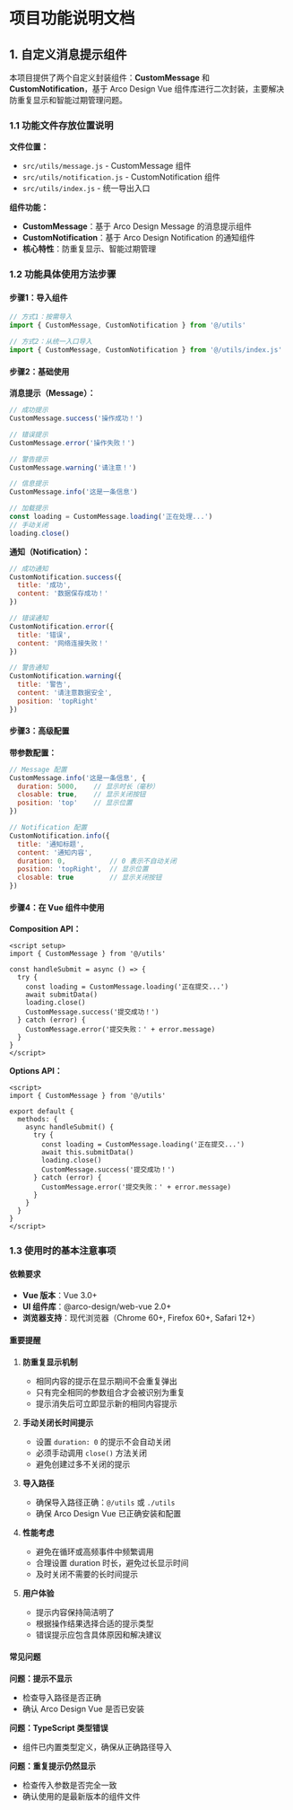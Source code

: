 # 项目功能说明文档

## 1. 自定义消息提示组件

本项目提供了两个自定义封装组件：**CustomMessage** 和 **CustomNotification**，基于 Arco Design Vue 组件库进行二次封装，主要解决防重复显示和智能过期管理问题。

### 1.1 功能文件存放位置说明

**文件位置：**
- `src/utils/message.js` - CustomMessage 组件
- `src/utils/notification.js` - CustomNotification 组件
- `src/utils/index.js` - 统一导出入口

**组件功能：**
- **CustomMessage**：基于 Arco Design Message 的消息提示组件
- **CustomNotification**：基于 Arco Design Notification 的通知组件
- **核心特性**：防重复显示、智能过期管理

### 1.2 功能具体使用方法步骤

#### 步骤1：导入组件

```javascript
// 方式1：按需导入
import { CustomMessage, CustomNotification } from '@/utils'

// 方式2：从统一入口导入
import { CustomMessage, CustomNotification } from '@/utils/index.js'
```

#### 步骤2：基础使用

**消息提示（Message）：**
```javascript
// 成功提示
CustomMessage.success('操作成功！')

// 错误提示
CustomMessage.error('操作失败！')

// 警告提示
CustomMessage.warning('请注意！')

// 信息提示
CustomMessage.info('这是一条信息')

// 加载提示
const loading = CustomMessage.loading('正在处理...')
// 手动关闭
loading.close()
```

**通知（Notification）：**
```javascript
// 成功通知
CustomNotification.success({
  title: '成功',
  content: '数据保存成功！'
})

// 错误通知
CustomNotification.error({
  title: '错误',
  content: '网络连接失败！'
})

// 警告通知
CustomNotification.warning({
  title: '警告',
  content: '请注意数据安全',
  position: 'topRight'
})
```

#### 步骤3：高级配置

**带参数配置：**
```javascript
// Message 配置
CustomMessage.info('这是一条信息', {
  duration: 5000,    // 显示时长（毫秒）
  closable: true,    // 显示关闭按钮
  position: 'top'    // 显示位置
})

// Notification 配置
CustomNotification.info({
  title: '通知标题',
  content: '通知内容',
  duration: 0,           // 0 表示不自动关闭
  position: 'topRight',  // 显示位置
  closable: true         // 显示关闭按钮
})
```

#### 步骤4：在 Vue 组件中使用

**Composition API：**
```vue
<script setup>
import { CustomMessage } from '@/utils'

const handleSubmit = async () => {
  try {
    const loading = CustomMessage.loading('正在提交...')
    await submitData()
    loading.close()
    CustomMessage.success('提交成功！')
  } catch (error) {
    CustomMessage.error('提交失败：' + error.message)
  }
}
</script>
```

**Options API：**
```vue
<script>
import { CustomMessage } from '@/utils'

export default {
  methods: {
    async handleSubmit() {
      try {
        const loading = CustomMessage.loading('正在提交...')
        await this.submitData()
        loading.close()
        CustomMessage.success('提交成功！')
      } catch (error) {
        CustomMessage.error('提交失败：' + error.message)
      }
    }
  }
}
</script>
```

### 1.3 使用时的基本注意事项

#### 依赖要求
- **Vue 版本**：Vue 3.0+
- **UI 组件库**：@arco-design/web-vue 2.0+
- **浏览器支持**：现代浏览器（Chrome 60+, Firefox 60+, Safari 12+）

#### 重要提醒

1. **防重复显示机制**
   - 相同内容的提示在显示期间不会重复弹出
   - 只有完全相同的参数组合才会被识别为重复
   - 提示消失后可立即显示新的相同内容提示

2. **手动关闭长时间提示**
   - 设置 `duration: 0` 的提示不会自动关闭
   - 必须手动调用 `close()` 方法关闭
   - 避免创建过多不关闭的提示

3. **导入路径**
   - 确保导入路径正确：`@/utils` 或 `./utils`
   - 确保 Arco Design Vue 已正确安装和配置

4. **性能考虑**
   - 避免在循环或高频事件中频繁调用
   - 合理设置 duration 时长，避免过长显示时间
   - 及时关闭不需要的长时间提示

5. **用户体验**
   - 提示内容保持简洁明了
   - 根据操作结果选择合适的提示类型
   - 错误提示应包含具体原因和解决建议

#### 常见问题

**问题：提示不显示**
- 检查导入路径是否正确
- 确认 Arco Design Vue 是否已安装

**问题：TypeScript 类型错误**
- 组件已内置类型定义，确保从正确路径导入

**问题：重复提示仍然显示**
- 检查传入参数是否完全一致
- 确认使用的是最新版本的组件文件